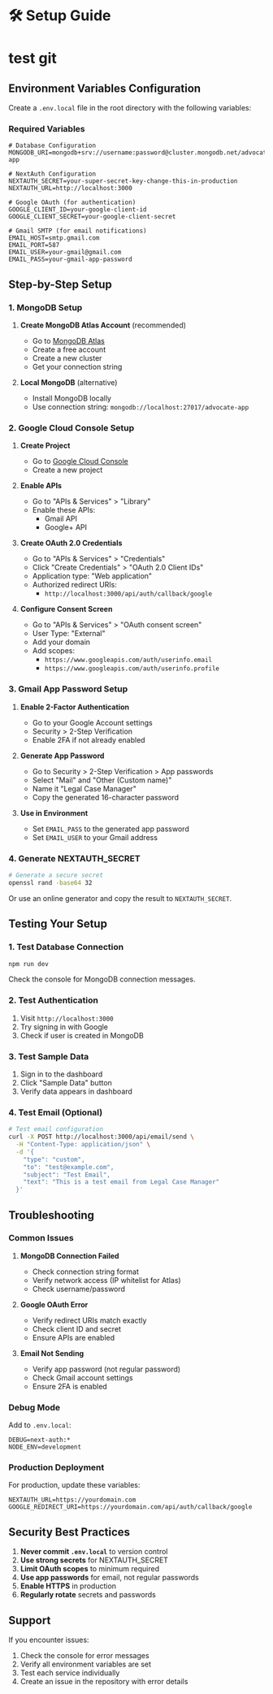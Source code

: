 # 🛠️ Setup Guide
# test git
## Environment Variables Configuration

Create a `.env.local` file in the root directory with the following variables:

### Required Variables

```env
# Database Configuration
MONGODB_URI=mongodb+srv://username:password@cluster.mongodb.net/advocate-app

# NextAuth Configuration
NEXTAUTH_SECRET=your-super-secret-key-change-this-in-production
NEXTAUTH_URL=http://localhost:3000

# Google OAuth (for authentication)
GOOGLE_CLIENT_ID=your-google-client-id
GOOGLE_CLIENT_SECRET=your-google-client-secret

# Gmail SMTP (for email notifications)
EMAIL_HOST=smtp.gmail.com
EMAIL_PORT=587
EMAIL_USER=your-gmail@gmail.com
EMAIL_PASS=your-gmail-app-password
```

## Step-by-Step Setup

### 1. MongoDB Setup

1. **Create MongoDB Atlas Account** (recommended)
   - Go to [MongoDB Atlas](https://www.mongodb.com/atlas)
   - Create a free account
   - Create a new cluster
   - Get your connection string

2. **Local MongoDB** (alternative)
   - Install MongoDB locally
   - Use connection string: `mongodb://localhost:27017/advocate-app`

### 2. Google Cloud Console Setup

1. **Create Project**
   - Go to [Google Cloud Console](https://console.cloud.google.com/)
   - Create a new project

2. **Enable APIs**
   - Go to "APIs & Services" > "Library"
   - Enable these APIs:
     - Gmail API
     - Google+ API

3. **Create OAuth 2.0 Credentials**
   - Go to "APIs & Services" > "Credentials"
   - Click "Create Credentials" > "OAuth 2.0 Client IDs"
   - Application type: "Web application"
   - Authorized redirect URIs:
     - `http://localhost:3000/api/auth/callback/google`

4. **Configure Consent Screen**
   - Go to "APIs & Services" > "OAuth consent screen"
   - User Type: "External"
   - Add your domain
   - Add scopes:
     - `https://www.googleapis.com/auth/userinfo.email`
     - `https://www.googleapis.com/auth/userinfo.profile`

### 3. Gmail App Password Setup

1. **Enable 2-Factor Authentication**
   - Go to your Google Account settings
   - Security > 2-Step Verification
   - Enable 2FA if not already enabled

2. **Generate App Password**
   - Go to Security > 2-Step Verification > App passwords
   - Select "Mail" and "Other (Custom name)"
   - Name it "Legal Case Manager"
   - Copy the generated 16-character password

3. **Use in Environment**
   - Set `EMAIL_PASS` to the generated app password
   - Set `EMAIL_USER` to your Gmail address

### 4. Generate NEXTAUTH_SECRET

```bash
# Generate a secure secret
openssl rand -base64 32
```

Or use an online generator and copy the result to `NEXTAUTH_SECRET`.

## Testing Your Setup

### 1. Test Database Connection

```bash
npm run dev
```

Check the console for MongoDB connection messages.

### 2. Test Authentication

1. Visit `http://localhost:3000`
2. Try signing in with Google
3. Check if user is created in MongoDB

### 3. Test Sample Data

1. Sign in to the dashboard
2. Click "Sample Data" button
3. Verify data appears in dashboard

### 4. Test Email (Optional)

```bash
# Test email configuration
curl -X POST http://localhost:3000/api/email/send \
  -H "Content-Type: application/json" \
  -d '{
    "type": "custom",
    "to": "test@example.com",
    "subject": "Test Email",
    "text": "This is a test email from Legal Case Manager"
  }'
```

## Troubleshooting

### Common Issues

1. **MongoDB Connection Failed**
   - Check connection string format
   - Verify network access (IP whitelist for Atlas)
   - Check username/password

2. **Google OAuth Error**
   - Verify redirect URIs match exactly
   - Check client ID and secret
   - Ensure APIs are enabled

3. **Email Not Sending**
   - Verify app password (not regular password)
   - Check Gmail account settings
   - Ensure 2FA is enabled

### Debug Mode

Add to `.env.local`:
```env
DEBUG=next-auth:*
NODE_ENV=development
```

### Production Deployment

For production, update these variables:
```env
NEXTAUTH_URL=https://yourdomain.com
GOOGLE_REDIRECT_URI=https://yourdomain.com/api/auth/callback/google
```

## Security Best Practices

1. **Never commit `.env.local`** to version control
2. **Use strong secrets** for NEXTAUTH_SECRET
3. **Limit OAuth scopes** to minimum required
4. **Use app passwords** for email, not regular passwords
5. **Enable HTTPS** in production
6. **Regularly rotate** secrets and passwords

## Support

If you encounter issues:
1. Check the console for error messages
2. Verify all environment variables are set
3. Test each service individually
4. Create an issue in the repository with error details 